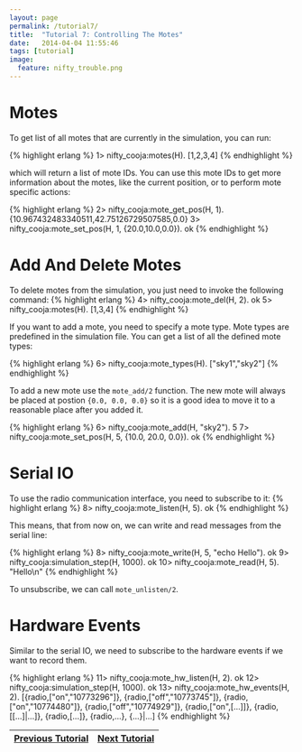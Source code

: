 ```yaml
---
layout: page
permalink: /tutorial7/
title:  "Tutorial 7: Controlling The Motes"
date:   2014-04-04 11:55:46
tags: [tutorial]
image:
  feature: nifty_trouble.png
---
```

# Motes

To get list of all motes that are currently in the simulation, you can run:

{% highlight erlang %}
1> nifty_cooja:motes(H).
[1,2,3,4]
{% endhighlight %}

which will return a list of mote IDs. You can use this mote IDs to get more information about the motes, like the current position, or to perform mote specific actions:

{% highlight erlang %}
2> nifty_cooja:mote_get_pos(H, 1).
{10.967432483340511,42.75126729507585,0.0}
3> nifty_cooja:mote_set_pos(H, 1, {20.0,10.0,0.0}).
ok
{% endhighlight %}

# Add And Delete Motes
To delete motes from the simulation, you just need to invoke the following command:
{% highlight erlang %}
4> nifty_cooja:mote_del(H, 2).
ok
5> nifty_cooja:motes(H).
[1,3,4]
{% endhighlight %}

If you want to add a mote, you need to specify a mote type. Mote types are predefined in the simulation file. You can get a list of all the defined mote types:

{% highlight erlang %}
6> nifty_cooja:mote_types(H).
["sky1","sky2"]
{% endhighlight %}

To add a new mote use the `mote_add/2` function. The new mote will always be placed at postion `{0.0, 0.0, 0.0}` so it is a good idea to move it to a reasonable place after you added it.

{% highlight erlang %}
6> nifty_cooja:mote_add(H, "sky2").
5
7> nifty_cooja:mote_set_pos(H, 5, {10.0, 20.0, 0.0}).
ok
{% endhighlight %}

# Serial IO
To use the radio communication interface, you need to subscribe to it:
{% highlight erlang %}
8> nifty_cooja:mote_listen(H, 5).
ok
{% endhighlight %}

This means, that from now on, we can write and read messages from the serial line:

{% highlight erlang %}
8> nifty_cooja:mote_write(H, 5, "echo Hello").
ok
9> nifty_cooja:simulation_step(H, 1000).
ok
10> nifty_cooja:mote_read(H, 5).
"Hello\n"
{% endhighlight %}

To unsubscribe, we can call `mote_unlisten/2`.


# Hardware Events
Similar to the serial IO, we need to subscribe to the hardware events if we want to record them.

{% highlight erlang %}
11> nifty_cooja:mote_hw_listen(H, 2).
ok
12> nifty_cooja:simulation_step(H, 1000).
ok
13> nifty_cooja:mote_hw_events(H, 2).
[{radio,["on","10773296"]},
 {radio,["off","10773745"]},
 {radio,["on","10774480"]},
 {radio,["off","10774929"]},
 {radio,["on",[...]]},
 {radio,[[...]|...]},
 {radio,[...]},
 {radio,...},
 {...}|...]
{% endhighlight %}

| <a  href="{{ site.url }}/tutorial6">Previous Tutorial</a> | <a  href="{{ site.url }}/tutorial8">Next Tutorial</a> |
|-----------------------------------------------------------|-------------------------------------------------------|
